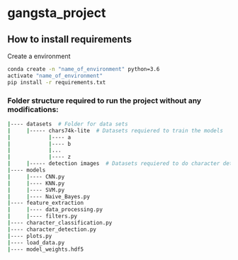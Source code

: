 # gangsta_project
## How to install requirements
Create a environment
```bash
conda create -n "name_of_environment" python=3.6
activate "name_of_environment"
pip install -r requirements.txt
```
### Folder structure required to run the project without any modifications:

```bash
|---- datasets  # Folder for data sets
|     |----- chars74k-lite  # Datasets requiered to train the models
|            |---- a
|            |---- b
|            |...
|            |---- z
|     |----- detection images  # Datasets requiered to do character detection
|---- models
|     |---- CNN.py
|     |---- KNN.py
|     |---- SVM.py
|     |---- Naive_Bayes.py
|---- feature_extraction
|     |---- data_processing.py
|     |---- filters.py
|---- character_classification.py
|---- character_detection.py
|---- plots.py
|---- load_data.py
|---- model_weights.hdf5
```
